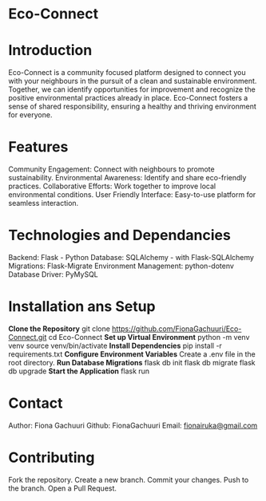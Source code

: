 # Eco-Connect
# Introduction
Eco-Connect is a community focused platform designed to connect you with your neighbours in the pursuit of a clean and sustainable environment. Together, we can identify opportunities for improvement and recognize the positive environmental practices already in place. Eco-Connect fosters a sense of shared responsibility, ensuring a healthy and thriving environment for everyone.

# Features
Community Engagement: Connect with neighbours to promote sustainability.
Environmental Awareness: Identify and share eco-friendly practices.
Collaborative Efforts: Work together to improve local environmental conditions.
User Friendly Interface: Easy-to-use platform for seamless interaction.

# Technologies and Dependancies
Backend: Flask - Python
Database: SQLAlchemy - with Flask-SQLAlchemy
Migrations: Flask-Migrate
Environment Management: python-dotenv
Database Driver: PyMySQL

# Installation ans Setup
**Clone the Repository**
git  clone https://github.com/FionaGachuuri/Eco-Connect.git
cd Eco-Connect
**Set up Virtual Environment**
python -m venv venv
source venv/bin/activate 
**Install Dependencies**
pip install -r requirements.txt
**Configure Environment Variables**
Create a .env file in the root directory.
**Run Database Migrations**
flask db init
flask db migrate
flask db upgrade
**Start the Application**
flask run

# Contact
Author: Fiona Gachuuri
Github: FionaGachuuri
Email: fionairuka@gmail.com

# Contributing
Fork the repository.
Create a new branch.
Commit your changes. 
Push to the branch.
Open a Pull Request.
